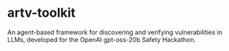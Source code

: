 # artv-toolkit
An agent-based framework for discovering and verifying vulnerabilities in LLMs, developed for the OpenAI gpt-oss-20b Safety Hackathon.
